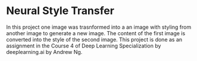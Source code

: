 # Neural Style Transfer

In this project one image was trasnformed into a an image with styling from another image to generate a new image. The content of the first image is converted into the style of the second image.
This project is done as an assignment in the Course 4 of Deep Learning Specialization by deeplearning.ai by Andrew Ng.
